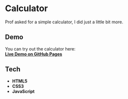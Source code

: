 # Calculator

Prof asked for a simple calculator, I did just a little bit more.


## Demo

You can try out the calculator here:  
[**Live Demo on GitHub Pages**](https://fedibbm.github.io/calculator/index.html)


## Tech

- **HTML5**
- **CSS3** 
- **JavaScript** 
